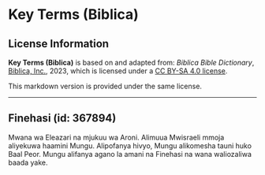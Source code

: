 # Key Terms (Biblica)

## License Information

**Key Terms (Biblica)** is based on and adapted from: _Biblica Bible Dictionary_, [Biblica, Inc.](https://www.biblica.com/), 2023, which is licensed under a [CC BY-SA 4.0 license](https://creativecommons.org/licenses/by-sa/4.0/legalcode.en).

This markdown version is provided under the same license.



--------------------------------

## Finehasi (id: 367894)

Mwana wa Eleazari na mjukuu wa Aroni. Alimuua Mwisraeli mmoja aliyekuwa haamini Mungu. Alipofanya hivyo, Mungu alikomesha tauni huko Baal Peor. Mungu alifanya agano la amani na Finehasi na wana waliozaliwa baada yake.


